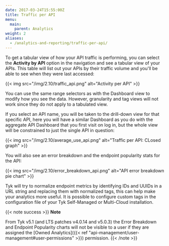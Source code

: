```yaml
---
date: 2017-03-24T15:55:00Z
title: Traffic per API
menu:
  main:
    parent: Analytics
weight: 2
aliases:
  - /analytics-and-reporting/traffic-per-api/
---
```


To get a tabular view of how your API traffic is performing, you can select the **Activity by API** option in the navigation and see a tabular view of your APIs. This table will list out your APIs by their traffic volume and you'll be able to see when they were last accessed:

{{< img src="/img/2.10/traffic_api.png" alt="Activity per API" >}}

You can use the same range selectors as with the Dashboard view to modify how you see the data. However, granularity and tag views will not work since they do not apply to a tabulated view.

If you select an API name, you will be taken to the drill-down view for that specific API, here you will have a similar Dashboard as you do with the aggregate API Dashboard that you first visit on log in, but the whole view will be constrained to just the single API in question:

{{< img src="/img/2.10/average_use_api.png" alt="Traffic per API: CLosed graph" >}}

You will also see an error breakdown and the endpoint popularity stats for the API:

{{< img src="/img/2.10/error_breakdown_api.png" alt="API error breakdown pie chart" >}}

Tyk will try to normalize endpoint metrics by identifying IDs and UUIDs in a URL string and replacing them with normalized tags, this can help make your analytics more useful. It is possible to configure custom tags in the configuration file of your Tyk Self-Managed or Multi-Cloud installation.

{{< note success >}}
**Note**

From Tyk v5.1 (and LTS patches v4.0.14 and v5.0.3) the Error Breakdown and Endpoint Popularity charts will not be visible to a user if they are assigned the [Owned Analytics]({{< ref "api-management/user-management#user-permissions" >}}) permission.
{{< /note >}}

